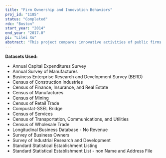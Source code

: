 ```yaml
---
title: "Firm Ownership and Innovation Behaviors"
proj_id: "1185"
status: "Completed"
rdc: "Boston"
start_year: "2014"
end_year: "2017.0"
pi: "Lilei Xu"
abstract: "This project compares innovative activities of public firms with observably similar private firms to investigate whether public and private firms innovate differently. The research estimates the causal impact of ownership structures on firms' R&D behaviors, the novelty of innovation, the sources of R&D funding, and whether firms conduct in-house R&D or acquire external technologies. The project also evaluates the quality of Business Research and Development and Innovation Survey (BRDIS) data for responses to new measures for worldwide operations such as worldwide net sales and revenues, total worldwide costs, worldwide R&D expenses and compensations, worldwide R&D agreements, worldwide R&D employees, scientists and engineers, as well as worldwide R&D performed by others. The analysis compares the measures and reports of firms' worldwide operations to their counterparts in Compustat, as reported to the Securities and Exchange Commission (SEC)."
---
```


**Datasets Used:**

  - Annual Capital Expenditures Survey 
  - Annual Survey of Manufactures 
  - Business Enterprise Research and Development Survey (BERD) 
  - Census of Construction Industries 
  - Census of Finance, Insurance, and Real Estate 
  - Census of Manufactures 
  - Census of Mining 
  - Census of Retail Trade 
  - Compustat-SSEL Bridge 
  - Census of Services 
  - Census of Transportation, Communications, and Utilities 
  - Census of Wholesale Trade 
  - Longitudinal Business Database - No Revenue 
  - Survey of Business Owners 
  - Survey of Industrial Research and Development 
  - Standard Statistical Establishment Listing 
  - Standard Statistical Establishment List - non Name and Address File 

